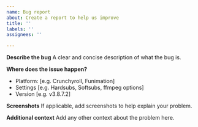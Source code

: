 ```yaml
---
name: Bug report
about: Create a report to help us improve
title: ''
labels: ''
assignees: ''

---
```


**Describe the bug**
A clear and concise description of what the bug is.

**Where does the issue happen?**
 - Platform: [e.g. Crunchyroll, Funimation]
 - Settings [e.g. Hardsubs, Softsubs, ffmpeg options]
 - Version [e.g. v3.8.7.2]

**Screenshots**
If applicable, add screenshots to help explain your problem.

**Additional context**
Add any other context about the problem here.
